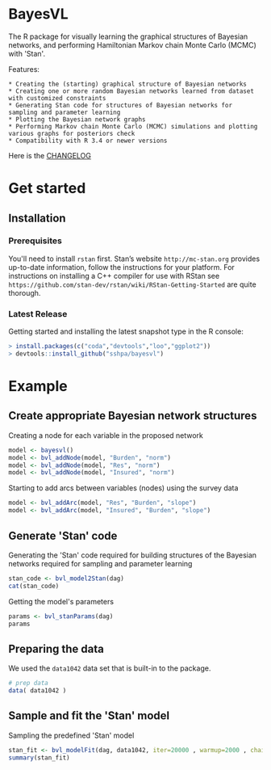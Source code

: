 BayesVL
==========

The R package for visually learning the graphical structures of Bayesian networks, and performing Hamiltonian Markov chain Monte Carlo (MCMC) with 'Stan'.

Features:

    * Creating the (starting) graphical structure of Bayesian networks
    * Creating one or more random Bayesian networks learned from dataset with customized constraints
    * Generating Stan code for structures of Bayesian networks for sampling and parameter learning
    * Plotting the Bayesian network graphs 
    * Performing Markov chain Monte Carlo (MCMC) simulations and plotting various graphs for posteriors check
    * Compatibility with R 3.4 or newer versions

Here is the [CHANGELOG](https://github.com/sshpa/baysvl/blob/master/CHANGELOG.md)

# Get started

## Installation
### Prerequisites
You'll need to install ``rstan`` first. Stan’s website ``http://mc-stan.org`` provides up-to-date information, follow the instructions for your platform. For instructions on installing a C++ compiler for use with RStan see ``https://github.com/stan-dev/rstan/wiki/RStan-Getting-Started`` are quite thorough.

### Latest Release

Getting started and installing the latest snapshot type in the R console:

```r
> install.packages(c("coda","devtools","loo","ggplot2"))
> devtools::install_github("sshpa/bayesvl")
```

# Example

## Create appropriate Bayesian network structures

Creating a node for each variable in the proposed network

```r
model <- bayesvl()
model <- bvl_addNode(model, "Burden", "norm")
model <- bvl_addNode(model, "Res", "norm")
model <- bvl_addNode(model, "Insured", "norm")
```

Starting to add arcs between variables (nodes) using the survey data

```r
model <- bvl_addArc(model, "Res", "Burden", "slope")
model <- bvl_addArc(model, "Insured", "Burden", "slope")
```

## Generate 'Stan' code

Generating the 'Stan' code required for building structures of the Bayesian networks required for sampling and parameter learning

```r
stan_code <- bvl_model2Stan(dag)
cat(stan_code)
```

Getting the model's parameters

```r
params <- bvl_stanParams(dag)
params
```

## Preparing the data

We used the ``data1042`` data set that is built-in to the package.

```r
# prep data
data( data1042 )
```

## Sample and fit the 'Stan' model

Sampling the predefined 'Stan' model

```r
stan_fit <- bvl_modelFit(dag, data1042, iter=20000 , warmup=2000 , chains=4 , cores=4)
summary(stan_fit)
```

